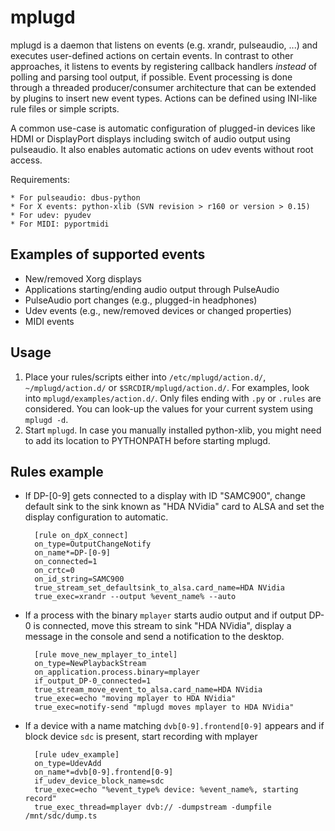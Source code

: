 
mplugd
======

mplugd is a daemon that listens on events (e.g. xrandr, pulseaudio, ...) and
executes user-defined actions on certain events. In contrast to other
approaches, it listens to events by registering callback handlers *instead* of
polling and parsing tool output, if possible. Event processing is done through
a threaded producer/consumer architecture that can be extended by plugins to
insert new event types. Actions can be defined using INI-like rule files or
simple scripts.

A common use-case is automatic configuration of plugged-in devices like HDMI
or DisplayPort displays including switch of audio output using pulseaudio. It
also enables automatic actions on udev events without root access.

Requirements:

	* For pulseaudio: dbus-python
	* For X events: python-xlib (SVN revision > r160 or version > 0.15)
	* For udev: pyudev
	* For MIDI: pyportmidi

Examples of supported events
----------------------------

* New/removed Xorg displays
* Applications starting/ending audio output through PulseAudio
* PulseAudio port changes (e.g., plugged-in headphones)
* Udev events (e.g., new/removed devices or changed properties)
* MIDI events

Usage
-----

1. Place your rules/scripts either into `/etc/mplugd/action.d/`,
   `~/mplugd/action.d/` or `$SRCDIR/mplugd/action.d/`. For examples, look into
   `mplugd/examples/action.d/`. Only files ending with `.py` or `.rules` are
   considered. You can look-up the values for your current system using
   `mplugd -d`.
2. Start `mplugd`. In case you manually installed python-xlib, you might need
   to add its location to PYTHONPATH before starting mplugd.

Rules example
-------------

* If DP-[0-9] gets connected to a display with ID "SAMC900", change default
sink to the sink known as "HDA NVidia" card to ALSA and set the display
configuration to automatic.

		[rule on_dpX_connect]
		on_type=OutputChangeNotify
		on_name*=DP-[0-9]
		on_connected=1
		on_crtc=0
		on_id_string=SAMC900
		true_stream_set_defaultsink_to_alsa.card_name=HDA NVidia
		true_exec=xrandr --output %event_name% --auto

* If a process with the binary `mplayer` starts audio output and if output DP-0
is connected, move this stream to sink "HDA NVidia", display a message in
the console and send a notification to the desktop.

		[rule move_new_mplayer_to_intel]
		on_type=NewPlaybackStream
		on_application.process.binary=mplayer
		if_output_DP-0_connected=1
		true_stream_move_event_to_alsa.card_name=HDA NVidia
		true_exec=echo "moving mplayer to HDA NVidia"
		true_exec=notify-send "mplugd moves mplayer to HDA NVidia"

* If a device with a name matching `dvb[0-9].frontend[0-9]` appears and if
block device `sdc` is present, start recording with mplayer

		[rule udev_example]
		on_type=UdevAdd
		on_name*=dvb[0-9].frontend[0-9]
		if_udev_device_block_name=sdc
		true_exec=echo "%event_type% device: %event_name%, starting record"
		true_exec_thread=mplayer dvb:// -dumpstream -dumpfile /mnt/sdc/dump.ts
